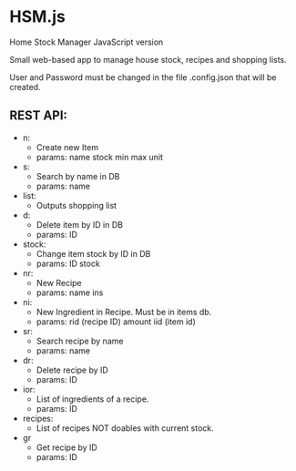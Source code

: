 # HSM.js
Home Stock Manager JavaScript version

Small web-based app to manage house stock, recipes and shopping lists.

User and Password must be changed in the file .config.json that will be created.

## REST API:

* n:
  * Create new Item
  * params: name stock min max unit
* s:
  * Search by name in DB
  * params: name 
* list:
  * Outputs shopping list
* d:
  * Delete item by ID in DB
  * params: ID 
* stock:
  * Change item stock by ID in DB
  * params: ID stock
* nr:
  * New Recipe
  * params: name ins
* ni:
  * New Ingredient in Recipe. Must be in items db.
  * params: rid (recipe ID) amount iid (item id)
* sr:
  * Search recipe by name
  * params: name
* dr:
  * Delete recipe by ID
  * params: ID
* ior:
  * List of ingredients of a recipe.
  * params: ID
* recipes:
  * List of recipes NOT doables with current stock.
* gr
  * Get recipe by ID
  * params: ID
